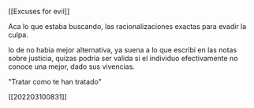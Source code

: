 [[Excuses for evil]]

Aca lo que estaba buscando, las racionalizaciones exactas para evadir la culpa.

lo de no habia mejor alternativa, ya suena a lo que escribi en las notas sobre justicia, quizas podria ser valida si el individuo efectivamente no conoce una mejor, dado sus vivencias. 

"Tratar como te han tratado"

[[202203100831]]